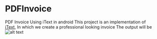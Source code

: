 # PDFInvoice
PDF Invoice Using iText in android
This project is an implementation of [iText](https://itextpdf.com/en), In which we create a professional looking invoice
The output will be
![alt text](https://i.ibb.co/nCHwB5v/screenshot-1572950249341.jpg)
